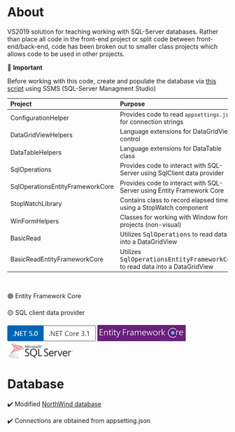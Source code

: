# About

VS2019 solution for teaching working with SQL-Server databases. Rather than place all code in the front-end project or split code between front-end/back-end, code has been broken out to smaller class projects which allows code to be used in other projects.

:stop_sign: **Important**

Before working with this code, create and populate the database via [this script](https://gist.github.com/karenpayneoregon/40a6e1158ff29819286a39b7f1ed1ae8) using SSMS (SQL-Server Managment Studio)

|Project|Purpose   |
| :---         |  :---  |
|ConfigurationHelper|Provides code to read `appsettings.json` for connection strings   |
|DataGridViewHelpers|Language extensions for DataGridView control   |
|DataTableHelpers|Language extensions for DataTable class   |
|SqlOperations|Provides code to interact with SQL-Server using SqlClient data provider   |
|SqlOperationsEntityFrameworkCore|Provides code to interact with SQL-Server using Entity Framework Core |
|StopWatchLibrary| Contains class to record elapsed time using a StopWatch component |
|WinFormHelpers| Classes for working with Window forms projects (non-visual) |
|BasicRead| Utilizes <kbd>SqlOperations</kbd> to read data into a DataGridView |
|BasicReadEntityFrameworkCore| Utilizes <kbd>SqlOperationsEntityFrameworkCore</kbd> to read data into a DataGridView |


<br/>

:purple_circle: Entity Framework Core

:yellow_circle: SQL client data provider

![vers](assets/Versions.png) 
![ef](assets/efcore.png)
![sql](assets/sql-server.png)


# Database 

:heavy_check_mark: Modified [NorthWind database](https://gist.github.com/karenpayneoregon/40a6e1158ff29819286a39b7f1ed1ae8)

:heavy_check_mark: Connections are obtained from appsetting.json